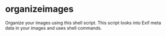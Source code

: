 # organizeimages
Organize your images using this shell script. This script looks into Exif meta data in your images and uses shell commands.
